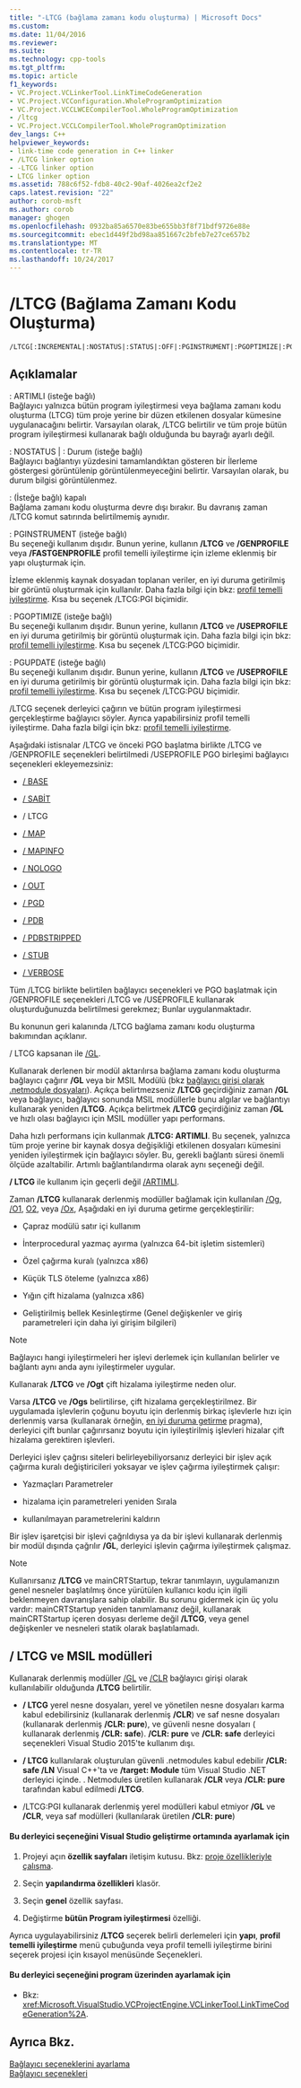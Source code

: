 ```yaml
---
title: "-LTCG (bağlama zamanı kodu oluşturma) | Microsoft Docs"
ms.custom: 
ms.date: 11/04/2016
ms.reviewer: 
ms.suite: 
ms.technology: cpp-tools
ms.tgt_pltfrm: 
ms.topic: article
f1_keywords:
- VC.Project.VCLinkerTool.LinkTimeCodeGeneration
- VC.Project.VCConfiguration.WholeProgramOptimization
- VC.Project.VCCLWCECompilerTool.WholeProgramOptimization
- /ltcg
- VC.Project.VCCLCompilerTool.WholeProgramOptimization
dev_langs: C++
helpviewer_keywords:
- link-time code generation in C++ linker
- /LTCG linker option
- -LTCG linker option
- LTCG linker option
ms.assetid: 788c6f52-fdb8-40c2-90af-4026ea2cf2e2
caps.latest.revision: "22"
author: corob-msft
ms.author: corob
manager: ghogen
ms.openlocfilehash: 0932ba85a6570e83be655bb3f8f71bdf9726e88e
ms.sourcegitcommit: ebec1d449f2bd98aa851667c2bfeb7e27ce657b2
ms.translationtype: MT
ms.contentlocale: tr-TR
ms.lasthandoff: 10/24/2017
---
```

# <a name="ltcg-link-time-code-generation"></a>/LTCG (Bağlama Zamanı Kodu Oluşturma)
```  
/LTCG[:INCREMENTAL|:NOSTATUS|:STATUS|:OFF|:PGINSTRUMENT|:PGOPTIMIZE|:PGUPDATE]  
```  
  
## <a name="remarks"></a>Açıklamalar  
 : ARTIMLI (isteğe bağlı)  
 Bağlayıcı yalnızca bütün program iyileştirmesi veya bağlama zamanı kodu oluşturma (LTCG) tüm proje yerine bir düzen etkilenen dosyalar kümesine uygulanacağını belirtir. Varsayılan olarak, /LTCG belirtilir ve tüm proje bütün program iyileştirmesi kullanarak bağlı olduğunda bu bayrağı ayarlı değil.  
  
 : NOSTATUS &#124; : Durum (isteğe bağlı)  
 Bağlayıcı bağlantıyı yüzdesini tamamlandıktan gösteren bir İlerleme göstergesi görüntülenip görüntülenmeyeceğini belirtir. Varsayılan olarak, bu durum bilgisi görüntülenmez.  
  
 : (İsteğe bağlı) kapalı  
 Bağlama zamanı kodu oluşturma devre dışı bırakır. Bu davranış zaman /LTCG komut satırında belirtilmemiş aynıdır.  
  
 : PGINSTRUMENT (isteğe bağlı)  
 Bu seçeneği kullanım dışıdır. Bunun yerine, kullanın **/LTCG** ve **/GENPROFILE** veya **/FASTGENPROFILE** profil temelli iyileştirme için izleme eklenmiş bir yapı oluşturmak için.  
  
 İzleme eklenmiş kaynak dosyadan toplanan veriler, en iyi duruma getirilmiş bir görüntü oluşturmak için kullanılır. Daha fazla bilgi için bkz: [profil temelli iyileştirme](../../build/reference/profile-guided-optimizations.md). Kısa bu seçenek /LTCG:PGI biçimidir.  
  
 : PGOPTIMIZE (isteğe bağlı)  
 Bu seçeneği kullanım dışıdır. Bunun yerine, kullanın **/LTCG** ve **/USEPROFILE** en iyi duruma getirilmiş bir görüntü oluşturmak için. Daha fazla bilgi için bkz: [profil temelli iyileştirme](../../build/reference/profile-guided-optimizations.md). Kısa bu seçenek /LTCG:PGO biçimidir.  
  
 : PGUPDATE (isteğe bağlı)  
 Bu seçeneği kullanım dışıdır. Bunun yerine, kullanın **/LTCG** ve **/USEPROFILE** en iyi duruma getirilmiş bir görüntü oluşturmak için. Daha fazla bilgi için bkz: [profil temelli iyileştirme](../../build/reference/profile-guided-optimizations.md). Kısa bu seçenek /LTCG:PGU biçimidir.  
  
 /LTCG seçenek derleyici çağırın ve bütün program iyileştirmesi gerçekleştirme bağlayıcı söyler. Ayrıca yapabilirsiniz profil temelli iyileştirme. Daha fazla bilgi için bkz: [profil temelli iyileştirme](../../build/reference/profile-guided-optimizations.md).  
  
 Aşağıdaki istisnalar /LTCG ve önceki PGO başlatma birlikte /LTCG ve /GENPROFILE seçenekleri belirtilmedi /USEPROFILE PGO birleşimi bağlayıcı seçenekleri ekleyemezsiniz:  
  
-   [/ BASE](../../build/reference/base-base-address.md)  
  
-   [/ SABİT](../../build/reference/fixed-fixed-base-address.md)  
  
-   / LTCG  
  
-   [/ MAP](../../build/reference/map-generate-mapfile.md)  
  
-   [/ MAPINFO](../../build/reference/mapinfo-include-information-in-mapfile.md)  
  
-   [/ NOLOGO](../../build/reference/nologo-suppress-startup-banner-linker.md)  
  
-   [/ OUT](../../build/reference/out-output-file-name.md)  
  
-   [/ PGD](../../build/reference/pgd-specify-database-for-profile-guided-optimizations.md)  
  
-   [/ PDB](../../build/reference/pdb-use-program-database.md)  
  
-   [/ PDBSTRIPPED](../../build/reference/pdbstripped-strip-private-symbols.md)  
  
-   [/ STUB](../../build/reference/stub-ms-dos-stub-file-name.md)  
  
-   [/ VERBOSE](../../build/reference/verbose-print-progress-messages.md)  
  
 Tüm /LTCG birlikte belirtilen bağlayıcı seçenekleri ve PGO başlatmak için /GENPROFILE seçenekleri /LTCG ve /USEPROFILE kullanarak oluşturduğunuzda belirtilmesi gerekmez; Bunlar uygulanmaktadır.  
  
 Bu konunun geri kalanında /LTCG bağlama zamanı kodu oluşturma bakımından açıklanır.  
  
 / LTCG kapsanan ile [/GL](../../build/reference/gl-whole-program-optimization.md).  
  
 Kullanarak derlenen bir modül aktarılırsa bağlama zamanı kodu oluşturma bağlayıcı çağırır **/GL** veya bir MSIL Modülü (bkz [bağlayıcı girişi olarak .netmodule dosyaları](../../build/reference/netmodule-files-as-linker-input.md)). Açıkça belirtmezseniz **/LTCG** geçirdiğiniz zaman **/GL** veya bağlayıcı, bağlayıcı sonunda MSIL modüllerle bunu algılar ve bağlantıyı kullanarak yeniden **/LTCG**. Açıkça belirtmek **/LTCG** geçirdiğiniz zaman **/GL** ve hızlı olası bağlayıcı için MSIL modüller yapı performans.  
  
 Daha hızlı performans için kullanmak **/LTCG: ARTIMLI**. Bu seçenek, yalnızca tüm proje yerine bir kaynak dosya değişikliği etkilenen dosyaları kümesini yeniden iyileştirmek için bağlayıcı söyler. Bu, gerekli bağlantı süresi önemli ölçüde azaltabilir. Artımlı bağlantılandırma olarak aynı seçeneği değil.  
  
 **/ LTCG** ile kullanım için geçerli değil [/ARTIMLI](../../build/reference/incremental-link-incrementally.md).  
  
 Zaman **/LTCG** kullanarak derlenmiş modüller bağlamak için kullanılan [/Og](../../build/reference/og-global-optimizations.md), [/O1](../../build/reference/o1-o2-minimize-size-maximize-speed.md), [O2](../../build/reference/o1-o2-minimize-size-maximize-speed.md), veya [/Ox](../../build/reference/ox-full-optimization.md), Aşağıdaki en iyi duruma getirme gerçekleştirilir:  
  
-   Çapraz modülü satır içi kullanım  
  
-   İnterprocedural yazmaç ayırma (yalnızca 64-bit işletim sistemleri)  
  
-   Özel çağırma kuralı (yalnızca x86)  
  
-   Küçük TLS öteleme (yalnızca x86)  
  
-   Yığın çift hizalama (yalnızca x86)  
  
-   Geliştirilmiş bellek Kesinleştirme (Genel değişkenler ve giriş parametreleri için daha iyi girişim bilgileri)  
  
> [!NOTE]
>  Bağlayıcı hangi iyileştirmeleri her işlevi derlemek için kullanılan belirler ve bağlantı aynı anda aynı iyileştirmeler uygular.  
  
 Kullanarak **/LTCG** ve **/Ogt** çift hizalama iyileştirme neden olur.  
  
 Varsa **/LTCG** ve **/Ogs** belirtilirse, çift hizalama gerçekleştirilmez. Bir uygulamada işlevlerin çoğunu boyutu için derlenmiş birkaç işlevlerle hızı için derlenmiş varsa (kullanarak örneğin, [en iyi duruma getirme](../../preprocessor/optimize.md) pragma), derleyici çift bunlar çağırırsanız boyutu için iyileştirilmiş işlevleri hizalar çift hizalama gerektiren işlevleri.  
  
 Derleyici işlev çağrısı siteleri belirleyebiliyorsanız derleyici bir işlev açık çağırma kuralı değiştiricileri yoksayar ve işlev çağırma iyileştirmek çalışır:  
  
-   Yazmaçları Parametreler  
  
-   hizalama için parametreleri yeniden Sırala  
  
-   kullanılmayan parametrelerini kaldırın  
  
 Bir işlev işaretçisi bir işlevi çağrıldıysa ya da bir işlevi kullanarak derlenmiş bir modül dışında çağrılır **/GL**, derleyici işlevin çağırma iyileştirmek çalışmaz.  
  
> [!NOTE]
>  Kullanırsanız **/LTCG** ve mainCRTStartup, tekrar tanımlayın, uygulamanızın genel nesneler başlatılmış önce yürütülen kullanıcı kodu için ilgili beklenmeyen davranışlara sahip olabilir.  Bu sorunu gidermek için üç yolu vardır: mainCRTStartup yeniden tanımlamanız değil, kullanarak mainCRTStartup içeren dosyası derleme değil **/LTCG**, veya genel değişkenler ve nesneleri statik olarak başlatılamadı.  
  
## <a name="ltcg-and-msil-modules"></a>/ LTCG ve MSIL modülleri  
 Kullanarak derlenmiş modüller [/GL](../../build/reference/gl-whole-program-optimization.md) ve [/CLR](../../build/reference/clr-common-language-runtime-compilation.md) bağlayıcı girişi olarak kullanılabilir olduğunda **/LTCG** belirtilir.  
  
-   **/ LTCG** yerel nesne dosyaları, yerel ve yönetilen nesne dosyaları karma kabul edebilirsiniz (kullanarak derlenmiş **/CLR**) ve saf nesne dosyaları (kullanarak derlenmiş **/CLR: pure**), ve güvenli nesne dosyaları ( kullanarak derlenmiş **/CLR: safe**). **/CLR: pure** ve **/CLR: safe** derleyici seçenekleri Visual Studio 2015'te kullanım dışı.  
  
-   **/ LTCG** kullanılarak oluşturulan güvenli .netmodules kabul edebilir **/CLR: safe /LN** Visual C++'ta ve **/target: Module** tüm Visual Studio .NET derleyici içinde. . Netmodules üretilen kullanarak **/CLR** veya **/CLR: pure** tarafından kabul edilmedi **/LTCG**.  
  
-   /LTCG:PGI kullanarak derlenmiş yerel modülleri kabul etmiyor **/GL** ve **/CLR**, veya saf modülleri (kullanılarak üretilen **/CLR: pure**)  
  
#### <a name="to-set-this-compiler-option-in-the-visual-studio-development-environment"></a>Bu derleyici seçeneğini Visual Studio geliştirme ortamında ayarlamak için  
  
1.  Projeyi açın **özellik sayfaları** iletişim kutusu. Bkz: [proje özellikleriyle çalışma](../../ide/working-with-project-properties.md).  
  
2.  Seçin **yapılandırma özellikleri** klasör.  
  
3.  Seçin **genel** özellik sayfası.  
  
4.  Değiştirme **bütün Program iyileştirmesi** özelliği.  
  
 Ayrıca uygulayabilirsiniz **/LTCG** seçerek belirli derlemeleri için **yapı**, **profil temelli iyileştirme** menü çubuğunda veya profil temelli iyileştirme birini seçerek projesi için kısayol menüsünde Seçenekleri.  
  
#### <a name="to-set-this-compiler-option-programmatically"></a>Bu derleyici seçeneğini program üzerinden ayarlamak için  
  
-   Bkz: <xref:Microsoft.VisualStudio.VCProjectEngine.VCLinkerTool.LinkTimeCodeGeneration%2A>.  
  
## <a name="see-also"></a>Ayrıca Bkz.  
 [Bağlayıcı seçeneklerini ayarlama](../../build/reference/setting-linker-options.md)   
 [Bağlayıcı seçenekleri](../../build/reference/linker-options.md)